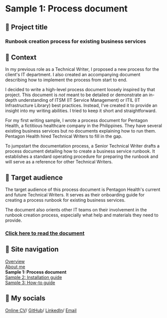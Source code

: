 # Sample 1: Process document

## 💼 Project title

### Runbook creation process for existing business services

## 📂 Context

In my previous role as a Technical Writer, I proposed a new process for the client's IT department. I also created an accompanying document describing how to implement the process from start to end. 

I decided to write a high-level process document loosely inspired by that project. This document is *not* meant to be detailed or demonstrate an in-depth understanding of ITSM (IT Service Management) or ITIL (IT Infrastructure Library) best practices. Instead, I've created it to provide an insight into my writing abilities. I tried to keep it short and straightforward.

For my first writing sample, I wrote a process document for Pentagon Health, a fictitious healthcare company in the Philippines. They have several existing business services but no documents explaining how to run them. Pentagon Health hired Technical Writers to fill in the gap.

To jumpstart the documentation process, a Senior Technical Writer drafts a process document detailing how to create a business service runbook. It establishes a standard operating procedure for preparing the runbook and will serve as a reference for other Technical Writers.

## 👥 Target audience

The target audience of this process document is Pentagon Health's current and future Technical Writers. It serves as their onboarding guide for creating a process runbook for existing business services.

The document also orients other IT teams on their involvement in the runbook creation process, especially what help and materials they need to provide.

### [Click here to read the document](sample-1.md)

## 📍 Site navigation

[Overview](README.md)  
[About me](about-me.md)  
**Sample 1: Process document**  
[Sample 2: Installation guide](sample-2-overview.md)  
[Sample 3: How-to guide](sample-3-overview.md)

## 💌 My socials

[Online CV](https://marytanaelwriter.com/)/ [GitHub](https://github.com/marytanaelwriter)/ [LinkedIn](https://www.linkedin.com/in/marytanaelwriter/)/  [Email](mailto:marytanaelwriter@gmail.com)
